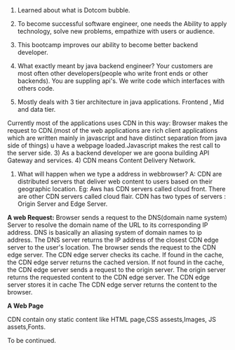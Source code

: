 1) Learned about what is Dotcom bubble.
2) To become successful software engineer, one needs the Ability to apply technology, solve new problems, empathize with users or audience.
3) This bootcamp improves our ability to become  better backend developer.

1) What exactly meant by java backend engineer? 
Your customers are most often other developers(people who write front ends or other backends).
You are suppling api's. We write code which interfaces with others code.
2) Mostly deals with 3 tier architecture in java applications.
Frontend , Mid and data tier.

Currently most of the applications uses CDN in this way:
 Browser makes the request to CDN.(most of the web applications are rich client applications which are written mainly in javascript and have distinct separation from java side of things)
 u have a webpage loaded.Javascript makes the rest call to the server side.
3) As a backend developer we are goona building API Gateway and services.
4) CDN means Content Delivery Network.

1) What will happen when we type a address in webbrowser?
A: CDN are distributed servers that deliver web content to users based on their geographic location.
Eg: Aws has CDN servers called cloud front. There are other CDN servers called cloud flair.
CDN has two types of servers : Origin Server and Edge Server.

**A web Request:**
Browser sends a request to the DNS(domain name system) Server to resolve the domain name of the URL to its
corresponding IP address.
DNS is basically an aliasing system of domain names to ip address.
The DNS server returns the IP address of the closest CDN edge server to the user's location.
The browser sends the request to the CDN edge server.
The CDN edge server checks its cache.
If found in the cache, the CDN edge server returns the cached version.
If not found in the cache, the CDN edge server sends a request to the origin server.
The origin server returns the requested content to the CDN edge server.
The CDN edge server stores it in cache
The CDN edge server returns the content to the browser.


**A Web Page**

CDN contain ony static content like HTML page,CSS assests,Images, JS assets,Fonts.

To be continued.